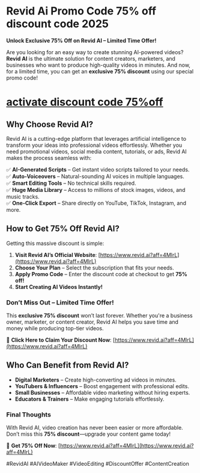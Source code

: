 # Revid Ai Promo Code 75% off discount code 2025

 **Unlock Exclusive 75% Off on Revid AI – Limited Time Offer!**  

Are you looking for an easy way to create stunning AI-powered videos? **Revid AI** is the ultimate solution for content creators, marketers, and businesses who want to produce high-quality videos in minutes. And now, for a limited time, you can get an **exclusive 75% discount** using our special promo code!  

# [activate discount code 75%off](https://warpvideo.ai/?ref=malik)

## **Why Choose Revid AI?**  


Revid AI is a cutting-edge platform that leverages artificial intelligence to transform your ideas into professional videos effortlessly. Whether you need promotional videos, social media content, tutorials, or ads, Revid AI makes the process seamless with:  

✅ **AI-Generated Scripts** – Get instant video scripts tailored to your needs.  
✅ **Auto-Voiceovers** – Natural-sounding AI voices in multiple languages.  
✅ **Smart Editing Tools** – No technical skills required.  
✅ **Huge Media Library** – Access to millions of stock images, videos, and music tracks.  
✅ **One-Click Export** – Share directly on YouTube, TikTok, Instagram, and more.  

## **How to Get 75% Off Revid AI?**  

Getting this massive discount is simple:  

1. **Visit Revid AI’s Official Website**: [https://www.revid.ai?aff=4MlrL](https://www.revid.ai?aff=4MlrL)  
2. **Choose Your Plan** – Select the subscription that fits your needs.  
3. **Apply Promo Code** – Enter the discount code at checkout to get **75% off!**  
4. **Start Creating AI Videos Instantly!**  

### **Don’t Miss Out – Limited Time Offer!**  
This **exclusive 75% discount** won’t last forever. Whether you're a business owner, marketer, or content creator, Revid AI helps you save time and money while producing top-tier videos.  

🔗 **Click Here to Claim Your Discount Now**: [https://www.revid.ai?aff=4MlrL](https://www.revid.ai?aff=4MlrL)  

## **Who Can Benefit from Revid AI?**  

- **Digital Marketers** – Create high-converting ad videos in minutes.  
- **YouTubers & Influencers** – Boost engagement with professional edits.  
- **Small Businesses** – Affordable video marketing without hiring experts.  
- **Educators & Trainers** – Make engaging tutorials effortlessly.  

### **Final Thoughts**  
With Revid AI, video creation has never been easier or more affordable. Don’t miss this **75% discount**—upgrade your content game today!  

🎁 **Get 75% Off Now**: [https://www.revid.ai?aff=4MlrL](https://www.revid.ai?aff=4MlrL)  

#RevidAI #AIVideoMaker #VideoEditing #DiscountOffer #ContentCreation
